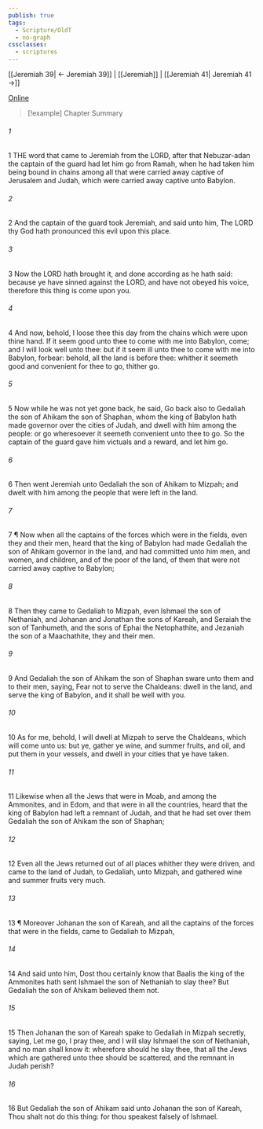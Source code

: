 ```yaml
---
publish: true
tags:
  - Scripture/OldT
  - no-graph
cssclasses:
  - scriptures
---
```

[[Jeremiah 39| ← Jeremiah 39]] | [[Jeremiah]] | [[Jeremiah 41| Jeremiah 41 →]]

[Online](https://churchofjesuschrist.org/study/scriptures/ot/jer/40?lang=eng)

>[!example] Chapter Summary
>
###### 1
1 THE word that came to Jeremiah from the LORD, after that Nebuzar-adan the captain of the guard had let him go from Ramah, when he had taken him being bound in chains among all that were carried away captive of Jerusalem and Judah, which were carried away captive unto Babylon.
###### 2
2 And the captain of the guard took Jeremiah, and said unto him, The LORD thy God hath pronounced this evil upon this place.
###### 3
3 Now the LORD hath brought it, and done according as he hath said: because ye have sinned against the LORD, and have not obeyed his voice, therefore this thing is come upon you.
###### 4
4 And now, behold, I loose thee this day from the chains which were upon thine hand.  If it seem good unto thee to come with me into Babylon, come; and I will look well unto thee: but if it seem ill unto thee to come with me into Babylon, forbear: behold, all the land is before thee: whither it seemeth good and convenient for thee to go, thither go.
###### 5
5 Now while he was not yet gone back, he said, Go back also to Gedaliah the son of Ahikam the son of Shaphan, whom the king of Babylon hath made governor over the cities of Judah, and dwell with him among the people: or go wheresoever it seemeth convenient unto thee to go.  So the captain of the guard gave him victuals and a reward, and let him go.
###### 6
6 Then went Jeremiah unto Gedaliah the son of Ahikam to Mizpah; and dwelt with him among the people that were left in the land.
###### 7
7 ¶ Now when all the captains of the forces which were in the fields, even they and their men, heard that the king of Babylon had made Gedaliah the son of Ahikam governor in the land, and had committed unto him men, and women, and children, and of the poor of the land, of them that were not carried away captive to Babylon;
###### 8
8 Then they came to Gedaliah to Mizpah, even Ishmael the son of Nethaniah, and Johanan and Jonathan the sons of Kareah, and Seraiah the son of Tanhumeth, and the sons of Ephai the Netophathite, and Jezaniah the son of a Maachathite, they and their men.
###### 9
9 And Gedaliah the son of Ahikam the son of Shaphan sware unto them and to their men, saying, Fear not to serve the Chaldeans: dwell in the land, and serve the king of Babylon, and it shall be well with you.
###### 10
10 As for me, behold, I will dwell at Mizpah to serve the Chaldeans, which will come unto us: but ye, gather ye wine, and summer fruits, and oil, and put them in your vessels, and dwell in your cities that ye have taken.
###### 11
11 Likewise when all the Jews that were in Moab, and among the Ammonites, and in Edom, and that were in all the countries, heard that the king of Babylon had left a remnant of Judah, and that he had set over them Gedaliah the son of Ahikam the son of Shaphan;
###### 12
12 Even all the Jews returned out of all places whither they were driven, and came to the land of Judah, to Gedaliah, unto Mizpah, and gathered wine and summer fruits very much.
###### 13
13 ¶ Moreover Johanan the son of Kareah, and all the captains of the forces that were in the fields, came to Gedaliah to Mizpah,
###### 14
14 And said unto him, Dost thou certainly know that Baalis the king of the Ammonites hath sent Ishmael the son of Nethaniah to slay thee?  But Gedaliah the son of Ahikam believed them not.
###### 15
15 Then Johanan the son of Kareah spake to Gedaliah in Mizpah secretly, saying, Let me go, I pray thee, and I will slay Ishmael the son of Nethaniah, and no man shall know it: wherefore should he slay thee, that all the Jews which are gathered unto thee should be scattered, and the remnant in Judah perish?
###### 16
16 But Gedaliah the son of Ahikam said unto Johanan the son of Kareah, Thou shalt not do this thing: for thou speakest falsely of Ishmael.



